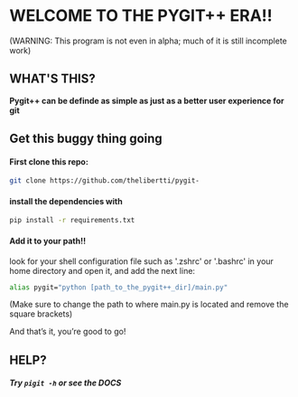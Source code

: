 # WELCOME TO THE PYGIT++ ERA!!
(WARNING: This program is not even in alpha; much of it is still incomplete work)

## WHAT'S THIS?
**Pygit++ can be definde as simple as just as a better user
experience for git**


## Get this buggy thing going

#### First clone this repo:

```bash
git clone https://github.com/thelibertti/pygit-
```

#### install the dependencies with

```bash
pip install -r requirements.txt
```

#### Add it to your path!!
look for your shell configuration file such as '.zshrc' or '.bashrc'
in your home directory and open it, and add the next line:
```bash
alias pygit="python [path_to_the_pygit++_dir]/main.py"
```

(Make sure to change the path to where main.py is 
located and remove the square brackets)

And that’s it, you’re good to go!

## HELP?

##### Try ```pigit -h``` or see the DOCS
